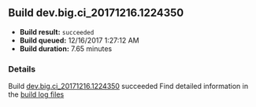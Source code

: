 ## Build dev.big.ci_20171216.1224350
- **Build result:** `succeeded`
- **Build queued:** 12/16/2017 1:27:12 AM
- **Build duration:** 7.65 minutes
### Details
Build [dev.big.ci_20171216.1224350](https://winappstudio.visualstudio.com/web/build.aspx?pcguid=a4ef43be-68ce-4195-a619-079b4d9834c2&builduri=vstfs%3a%2f%2f%2fBuild%2fBuild%2f24350) succeeded
Find detailed information in the [build log files](https://uwpctdiags.blob.core.windows.net/buildlogs/dev.big.ci_20171216.1224350_logs.zip)
